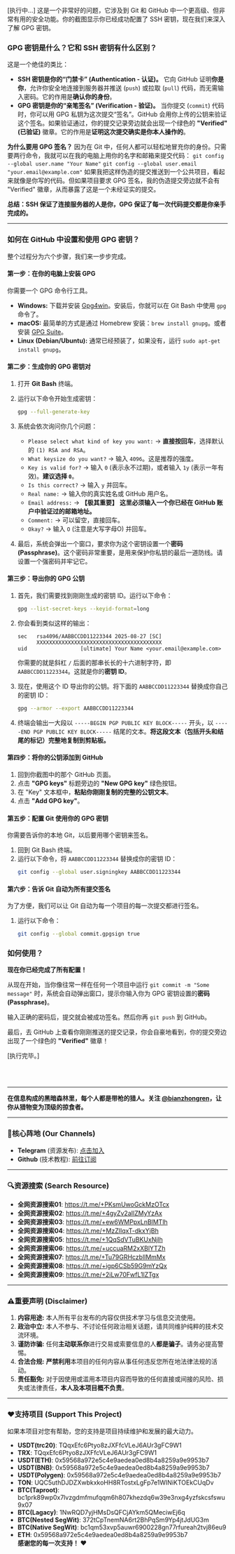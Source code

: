 [执行中...]
这是一个非常好的问题，它涉及到 Git 和 GitHub 中一个更高级、但非常有用的安全功能。你的截图显示你已经成功配置了 SSH 密钥，现在我们来深入了解 GPG 密钥。

### GPG 密钥是什么？它和 SSH 密钥有什么区别？

这是一个绝佳的类比：

* **SSH 密钥是你的“门禁卡” (Authentication - 认证)。** 它向 GitHub 证明**你是你**，允许你安全地连接到服务器并推送 (`push`) 或拉取 (`pull`) 代码，而无需输入密码。它的作用是**确认你的身份**。
* **GPG 密钥是你的“亲笔签名” (Verification - 验证)。** 当你提交 (`commit`) 代码时，你可以用 GPG 私钥为这次提交“签名”。GitHub 会用你上传的公钥来验证这个签名。如果验证通过，你的提交记录旁边就会出现一个绿色的 **"Verified" (已验证)** 徽章。它的作用是**证明这次提交确实是你本人操作的**。

**为什么要用 GPG 签名？**
因为在 Git 中，任何人都可以轻松地冒充你的身份。只需要两行命令，我就可以在我的电脑上用你的名字和邮箱来提交代码：
`git config --global user.name "Your Name"`
`git config --global user.email "your.email@example.com"`
如果我把这样伪造的提交推送到一个公共项目，看起来就像是你写的代码。但如果项目要求 GPG 签名，我的伪造提交旁边就不会有 "Verified" 徽章，从而暴露了这是一个未经证实的提交。

**总结：SSH 保证了连接服务器的人是你，GPG 保证了每一次代码提交都是你亲手完成的。**

---

### 如何在 GitHub 中设置和使用 GPG 密钥？

整个过程分为六个步骤，我们来一步步完成。

#### 第一步：在你的电脑上安装 GPG

你需要一个 GPG 命令行工具。

* **Windows:** 下载并安装 [Gpg4win](https://www.gpg4win.org/)。安装后，你就可以在 Git Bash 中使用 `gpg` 命令了。
* **macOS:** 最简单的方式是通过 Homebrew 安装：`brew install gnupg`。或者安装 [GPG Suite](https://gpgtools.org/)。
* **Linux (Debian/Ubuntu):** 通常已经预装了，如果没有，运行 `sudo apt-get install gnupg`。

#### 第二步：生成你的 GPG 密钥对

1. 打开 **Git Bash** 终端。
2. 运行以下命令开始生成密钥：

   ```bash
   gpg --full-generate-key
   ```
3. 系统会依次询问你几个问题：

   * `Please select what kind of key you want:` -> **直接按回车**，选择默认的 `(1) RSA and RSA`。
   * `What keysize do you want?` -> 输入 `4096`。这是推荐的强度。
   * `Key is valid for?` -> 输入 `0` (表示永不过期)，或者输入 `1y` (表示一年有效)。**建议选择 `0`**。
   * `Is this correct?` -> 输入 `y` 并回车。
   * `Real name:` -> 输入你的真实姓名或 GitHub 用户名。
   * `Email address:` -> **【极其重要】** **这里必须输入一个你已经在 GitHub 账户中验证过的邮箱地址。**
   * `Comment:` -> 可以留空，直接回车。
   * `Okay?` -> 输入 `O` (注意是大写字母O) 并回车。
4. 最后，系统会弹出一个窗口，要求你为这个密钥设置一个**密码 (Passphrase)**。这个密码非常重要，是用来保护你私钥的最后一道防线。请设置一个强密码并牢记它。

#### 第三步：导出你的 GPG 公钥

1. 首先，我们需要找到刚刚生成的密钥 ID。运行以下命令：

   ```bash
   gpg --list-secret-keys --keyid-format=long
   ```
2. 你会看到类似这样的输出：

   ```
   sec   rsa4096/AABBCCDD11223344 2025-08-27 [SC]
         XXXXXXXXXXXXXXXXXXXXXXXXXXXXXXXXXXXXXXXX
   uid                 [ultimate] Your Name <your.email@example.com>
   ```

   你需要的就是斜杠 `/` 后面的那串长长的十六进制字符，即 `AABBCCDD11223344`。这就是你的**密钥 ID**。
3. 现在，使用这个 ID 导出你的公钥。将下面的 `AABBCCDD11223344` 替换成你自己的密钥 ID：

   ```bash
   gpg --armor --export AABBCCDD11223344
   ```
4. 终端会输出一大段以 `-----BEGIN PGP PUBLIC KEY BLOCK-----` 开头，以 `-----END PGP PUBLIC KEY BLOCK-----` 结尾的文本。**将这段文本（包括开头和结尾的标记）完整地复制到剪贴板。**

#### 第四步：将你的公钥添加到 GitHub

1. 回到你截图中的那个 GitHub 页面。
2. 点击 **"GPG keys"** 标题旁边的 **"New GPG key"** 绿色按钮。
3. 在 "Key" 文本框中，**粘贴你刚刚复制的完整的公钥文本**。
4. 点击 **"Add GPG key"**。

#### 第五步：配置 Git 使用你的 GPG 密钥

你需要告诉你的本地 Git，以后要用哪个密钥来签名。

1. 回到 Git Bash 终端。
2. 运行以下命令，将 `AABBCCDD11223344` 替换成你的密钥 ID：
   ```bash
   git config --global user.signingkey AABBCCDD11223344
   ```

#### 第六步：告诉 Git 自动为所有提交签名

为了方便，我们可以让 Git 自动为每一个项目的每一次提交都进行签名。

1. 运行以下命令：
   ```bash
   git config --global commit.gpgsign true
   ```

### 如何使用？

**现在你已经完成了所有配置！**

从现在开始，当你像往常一样在任何一个项目中运行 `git commit -m "Some message"` 时，系统会自动弹出窗口，提示你输入你为 GPG 密钥设置的**密码 (Passphrase)**。

输入正确的密码后，提交就会被成功签名。然后你再 `git push` 到 GitHub。

最后，去 GitHub 上查看你刚刚推送的提交记录，你会自豪地看到，你的提交旁边出现了一个绿色的 **"Verified"** 徽章！

[执行完毕。]

<br>

<br>

---



**在信息构成的黑暗森林里，每个人都是带枪的猎人。关注 [@bianzhongren](https://t.me/bianzhongren)，让你从猎物变为顶级的掠食者。**

---

### **📢核心阵地 (Our Channels)**

* **Telegram** (资源发布): [点击加入](https://t.me/zzkdm)
* **Github** (技术教程): [前往订阅](https://github.com/zzkdm888)

---

### **🔍资源搜索 (Search Resource)**

* **全网资源搜索01**: https://t.me/+PKsmUwoGckMzOTcx
* **全网资源搜索02**: https://t.me/+4gyZv2aIlZMyYzAx
* **全网资源搜索03**: https://t.me/+ew6WMPpxLnBlMTlh
* **全网资源搜索04**: https://t.me/+MzZlIqxT-dkxYjBh
* **全网资源搜索05**: https://t.me/+1QqSdVTuBKUxNjlh
* **全网资源搜索06**: https://t.me/+uccuaRM2xXBlYTZh
* **全网资源搜索07**: https://t.me/+Tu79GRHczbllMmMx
* **全网资源搜索08**: https://t.me/+igp6CSb59G9mYzQx
* **全网资源搜索09**: https://t.me/+2iLw70FwfL1lZTgx

---

### **⚠️重要声明 (Disclaimer)**

1. **内容用途:** 本人所有平台发布的内容仅供技术学习与信息交流使用。
2. **政治中立:** 本人不参与、不讨论任何政治相关话题，请共同维护纯粹的技术交流环境。
3. **谨防诈骗:** 任何**主动联系你**进行交易或索要信息的人**都是骗子**。请务必提高警惕。
4. **合法合规:** **严禁利用**本项目的任何内容从事任何违反您所在地法律法规的活动。
5. **责任豁免:** 对于因使用或滥用本项目内容而导致的任何直接或间接的风险、损失或法律责任，**本人及本项目概不负责**。

---

### **❤️支持项目 (Support This Project)**

如果本项目对您有帮助，您的支持是项目持续维护和发展的最大动力。

* **USDT(trc20)**: TQqxEfc6Ptyo8zJXFfcVLeJ6AUr3gFC9W1
* **TRX**: TQqxEfc6Ptyo8zJXFfcVLeJ6AUr3gFC9W1
* **USDT(ETH)**: 0x59568a972e5c4e9aedea0ed8b4a8259a9e9953b7
* **USDT(BNB)**: 0x59568a972e5c4e9aedea0ed8b4a8259a9e9953b7
* **USDT(Polygen)**: 0x59568a972e5c4e9aedea0ed8b4a8259a9e9953b7
* **TON**: UQC5uthDJDZXwbkxkoHH8RTostxLgFp7e1WINiKTOEkCUqDv
* **BTC(Taproot)**: bc1prk89wp0x7lvzgdmfmufqqm6h807khezdq6w39e3nxg4yzfskcsfswu9x07
* **BTC(Lagacy)**: 1NwRQD7yjHMsDsQFCjAYkm5QMeciwEj6q
* **BTC(Nested SegWit)**: 372tCpTnemNA6rt2BhPqSm9Yp4jtJdUG3m
* **BTC(Native SegWit)**: bc1qm53xvp5auwr6900228gn77rfureah2tvj86eu9
* **ETH**: 0x59568a972e5c4e9aedea0ed8b4a8259a9e9953b7
  <br>
  **感谢您的每一次支持！ ❤️**
